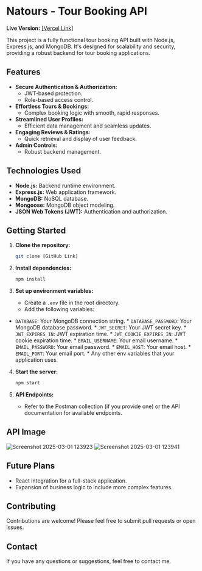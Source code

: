 # Natours - Tour Booking API

**Live Version:** [[Vercel Link]](https://natours-eight-psi.vercel.app/)

This project is a fully functional tour booking API built with Node.js, Express.js, and MongoDB. It's designed for scalability and security, providing a robust backend for tour booking applications.

## Features

* **Secure Authentication & Authorization:**
    * JWT-based protection.
    * Role-based access control.
* **Effortless Tours & Bookings:**
    * Complex booking logic with smooth, rapid responses.
* **Streamlined User Profiles:**
    * Efficient data management and seamless updates.
* **Engaging Reviews & Ratings:**
    * Quick retrieval and display of user feedback.
* **Admin Controls:**
    * Robust backend management.

## Technologies Used

* **Node.js:** Backend runtime environment.
* **Express.js:** Web application framework.
* **MongoDB:** NoSQL database.
* **Mongoose:** MongoDB object modeling.
* **JSON Web Tokens (JWT):** Authentication and authorization.

## Getting Started

1.  **Clone the repository:**

    ```bash
    git clone [GitHub Link]
    ```

2.  **Install dependencies:**

    ```bash
    npm install
    ```

3.  **Set up environment variables:**
    * Create a `.env` file in the root directory.
    * Add the following variables:
  * `DATABASE`: Your MongoDB connection string.
        * `DATABASE_PASSWORD`: Your MongoDB database password.
        * `JWT_SECRET`: Your JWT secret key.
        * `JWT_EXPIRES_IN`: JWT expiration time.
        * `JWT_COOKIE_EXPIRES_IN`: JWT cookie expiration time.
        * `EMAIL_USERNAME`: Your email username.
        * `EMAIL_PASSWORD`: Your email password.
        * `EMAIL_HOST`: Your email host.
        * `EMAIL_PORT`: Your email port.
        * Any other env variables that your application uses.

4.  **Start the server:**

    ```bash
    npm start
    ```

5.  **API Endpoints:**

    * Refer to the Postman collection (if you provide one) or the API documentation for available endpoints.

## API Image

![Screenshot 2025-03-01 123923](https://github.com/user-attachments/assets/0b365c94-6c97-4553-a43d-b8d18def2c0e)
![Screenshot 2025-03-01 123941](https://github.com/user-attachments/assets/2216f380-a300-44cd-acb4-3bb7bcf51af7)


## Future Plans

* React integration for a full-stack application.
* Expansion of business logic to include more complex features.

## Contributing

Contributions are welcome! Please feel free to submit pull requests or open issues.

## Contact

If you have any questions or suggestions, feel free to contact me.
